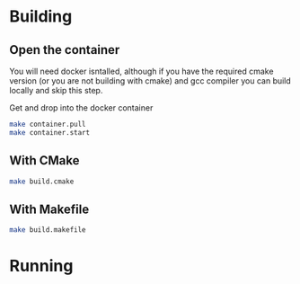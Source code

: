 # Building

## Open the container
You will need docker isntalled, although if you have the required cmake version
(or you are not building with cmake) and gcc compiler you can build locally and
skip this step.


Get and drop into the docker container
```bash
make container.pull
make container.start
```
## With CMake
```bash
make build.cmake
```
## With Makefile

```bash
make build.makefile
```


# Running
